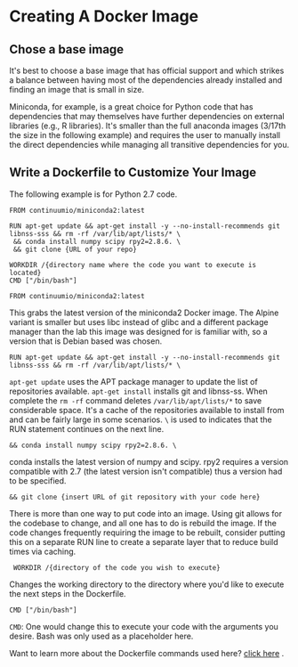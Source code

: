 # Creating A Docker Image

## Chose a base image

It's best to choose a base image that has official support and which strikes a balance between having most of the dependencies already installed and finding an image that is small in size.

Miniconda, for example, is a great choice for Python code that has dependencies that may themselves have further dependencies on external libraries (e.g., R libraries). It's smaller than the full anaconda images (3/17th the size in the following example) and requires the user to manually install the direct dependencies while managing all transitive dependencies for you. 

## Write a Dockerfile to Customize Your Image

The following example is for Python 2.7 code.

```
FROM continuumio/miniconda2:latest

RUN apt-get update && apt-get install -y --no-install-recommends git libnss-sss && rm -rf /var/lib/apt/lists/* \
 && conda install numpy scipy rpy2=2.8.6. \
 && git clone {URL of your repo}
 
WORKDIR /{directory name where the code you want to execute is located}
CMD ["/bin/bash"]
```

```FROM continuumio/miniconda2:latest```

This grabs the latest version of the miniconda2 Docker image. The Alpine variant is smaller but uses libc instead of glibc and a different package manager than the lab this image was designed for is familiar with, so a version that is Debian based was chosen. 

```RUN apt-get update && apt-get install -y --no-install-recommends git libnss-sss && rm -rf /var/lib/apt/lists/* \```

```apt-get update``` uses the APT package manager to update the list of repositories available. ```apt-get install```  installs git and libnss-ss. When complete the ```rm -rf``` command deletes ```/var/lib/apt/lists/*``` to save considerable space. It's a cache of the repositories available to install from and can be fairly large in some scenarios. ```\```  is used to indicates that the RUN statement continues on the next line.

```&& conda install numpy scipy rpy2=2.8.6. \```

conda installs the latest version of numpy and scipy.  rpy2 requires a version compatible with 2.7 (the latest version isn't compatible) thus a version had to be specified.

```&& git clone {insert URL of git repository with your code here}```

There is more than one way to put code into an image. Using git allows for the codebase to change, and all one has to do is rebuild the image. If the code changes frequently requiring the image to be rebuilt, consider putting this on a separate RUN line to create a separate layer that to reduce build times via caching.

``` WORKDIR /{directory of the code you wish to execute}```

Changes the working directory to the directory where you'd like to execute the next steps in the Dockerfile. 

```CMD ["/bin/bash"]```

`CMD`:  One would change this to execute your code with the arguments you desire. Bash was only used as a placeholder here.

Want to learn more about the Dockerfile commands used here? [click here](https://docs.docker.com/engine/reference/builder/) . 
